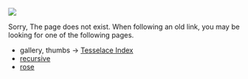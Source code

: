 ![](https://github.com/d-bl/GroundForge/blob/master/docs/images/busy.gif)

Sorry, The page does not exist.
When following an old link,
you may be looking for one of the following pages.

* gallery, thumbs -> [Tesselace Index](https://github.com/d-bl/GroundForge/wiki/Tesselace-Index)
* [recursive](index.html)
* [rose](sheet.html?patch=5831%20-4-7;bricks&patch=-437%2034-7;bricks&patch=4830%20--77;bricks)
